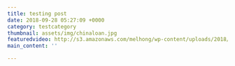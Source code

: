 ```yaml
---
title: testing post
date: 2018-09-28 05:27:09 +0000
category: testcategory
thumbnail: assets/img/chinaloan.jpg
featuredvideo: http://s3.amazonaws.com/melhong/wp-content/uploads/2018/09/27235126/Fuku-final-cut-3-1.mp4
main_content: ''

---
```

